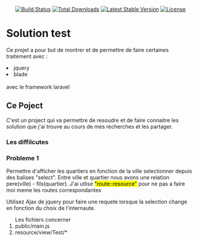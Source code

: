 

<p align="center">
<a href="https://travis-ci.org/laravel/framework"><img src="https://travis-ci.org/laravel/framework.svg" alt="Build Status"></a>
<a href="https://packagist.org/packages/laravel/framework"><img src="https://poser.pugx.org/laravel/framework/d/total.svg" alt="Total Downloads"></a>
<a href="https://packagist.org/packages/laravel/framework"><img src="https://poser.pugx.org/laravel/framework/v/stable.svg" alt="Latest Stable Version"></a>
<a href="https://packagist.org/packages/laravel/framework"><img src="https://poser.pugx.org/laravel/framework/license.svg" alt="License"></a>
</p>


<p>
    <h1> Solution test </h1>
</p>

<p>

Ce projet a pour but de montrer et de permettre de faire certaines traitement avec :
<li>jquery</li>
<li>blade</li>

<br>
avec le framework laravel

<br>

<!-- <br> -->

<h2> Ce Poject </h2>

C'est un project qui va permettre de resoudre et de faire connaitre les solution que j'ai trouve au cours de mes recherches et les partager.

<h3> Les diffilcutes </h3>

<h3>Probleme 1</h3>
<p>
    Permettre d'afficher les quartiers en fonction de la ville selectionner depuis des balises "select". Entre ville et quartier nous avons une relation pere(ville) - fils(quartier).
    J'ai utlise <mark>"route::resource"</mark> pour ne pas a faire moi meme les routes correspondantes
</p>

<p>
    Utilisez Ajax de jquery pour faire une requete lorsque la selection change en fonction du choix de l'internaute.
</p>
<ol> Les fichiers concerner 
    <li>public/main.js</li>
    <li>resource/view/Test/*</li>
</ol>
</p>
